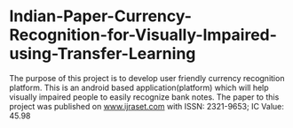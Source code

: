 # Indian-Paper-Currency-Recognition-for-Visually-Impaired-using-Transfer-Learning
The purpose of this project is to develop user friendly currency recognition platform. This is an android based application(platform) which will help visually impaired people to easily recognize bank notes.
The paper to this project was published on www.ijraset.com with ISSN: 2321-9653; IC Value: 45.98
